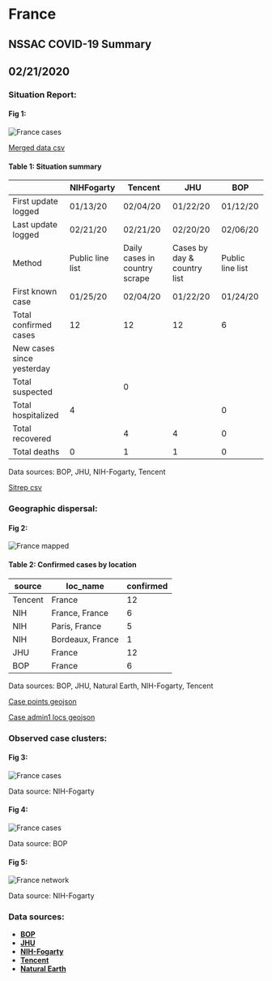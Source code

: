 # France
## NSSAC COVID-19 Summary
## 02/21/2020



### Situation Report:
#### Fig 1:
![France cases](../merged_histories/France_merged_histories.png)

[Merged data csv](https://github.com/SchlittDataSci/SchlittDataSci.github.io/blob/master/data/tables/France_merged_daily.csv)

#### Table 1: Situation summary


|                           | NIHFogarty       | Tencent                       | JHU                         | BOP              |
|---------------------------|------------------|-------------------------------|-----------------------------|------------------|
| First update logged       | 01/13/20         | 02/04/20                      | 01/22/20                    | 01/12/20         |
| Last update logged        | 02/21/20         | 02/21/20                      | 02/20/20                    | 02/06/20         |
| Method                    | Public line list | Daily cases in country scrape | Cases by day & country list | Public line list |
| First known case          | 01/25/20         | 02/04/20                      | 01/22/20                    | 01/24/20         |
| Total confirmed cases     | 12               | 12                            | 12                          | 6                |
| New cases since yesterday |                  |                               |                             |                  |
| Total suspected           |                  | 0                             |                             |                  |
| Total hospitalized        | 4                |                               |                             | 0                |
| Total recovered           |                  | 4                             | 4                           | 0                |
| Total deaths              | 0                | 1                             | 1                           | 0                |

Data sources: BOP, JHU, NIH-Fogarty, Tencent


[Sitrep csv](https://github.com/SchlittDataSci/SchlittDataSci.github.io/blob/master/data/tables/France_sitrep.csv)

### Geographic dispersal:
#### Fig 2:
![France mapped](../case_locs/France_case_locs.png)

#### Table 2: Confirmed cases by location


| source   | loc_name         |   confirmed |
|----------|------------------|-------------|
| Tencent  | France           |          12 |
| NIH      | France, France   |           6 |
| NIH      | Paris, France    |           5 |
| NIH      | Bordeaux, France |           1 |
| JHU      | France           |          12 |
| BOP      | France           |           6 |

Data sources: BOP, JHU, Natural Earth, NIH-Fogarty, Tencent


[Case points geojson](https://github.com/SchlittDataSci/SchlittDataSci.github.io/blob/master/data/shapes/France_case_locs.geojson)

[Case admin1 locs geojson](https://github.com/SchlittDataSci/SchlittDataSci.github.io/blob/master/data/shapes/France_admin1_locs.geojson)

### Observed case clusters:
#### Fig 3:
![France cases](../cluster_analysis/France_imported_cases_NIHFogarty.png)



Data source: NIH-Fogarty


#### Fig 4:
![France cases](../cluster_analysis/France_imported_cases_BOP.png)



Data source: BOP


#### Fig 5:
![France network](../autochthonous_networks/France_network.png)



Data source: NIH-Fogarty


### Data sources:
* **[BOP](https://github.com/beoutbreakprepared/nCoV2019)**
* **[JHU](https://github.com/CSSEGISandData/COVID-19)** 
* **[NIH-Fogarty](https://docs.google.com/spreadsheets/d/1jS24DjSPVWa4iuxuD4OAXrE3QeI8c9BC1hSlqr-NMiU/edit#gid=1187587451)** 
* **[Tencent](https://news.qq.com/zt2020/page/feiyan.htm)**
* **[Natural Earth](https://www.naturalearthdata.com/forums/forum/natural-earth-map-data/cultural-vectors/admin-1-states-provinces-and-their-boundaries/)**

<!-- Global site tag (gtag.js) - Google Analytics -->
<script async src="https://www.googletagmanager.com/gtag/js?id=UA-158816269-1"></script>
<script>
  window.dataLayer = window.dataLayer || [];
  function gtag(){dataLayer.push(arguments);}
  gtag('js', new Date());

  gtag('config', 'UA-158816269-1');
</script>